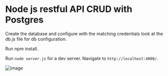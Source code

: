 # Node js  restful API CRUD with  Postgres 
Create the database and configure with the matching credentials look at the db.js file for db configuration.

Run npm install.<br>

Run `node server.js` for a dev server. Navigate to `http://localhost:4000/`.<br> 

            
![image](https://user-images.githubusercontent.com/40162506/163306807-842c43c5-f964-40b6-9000-078004202690.png)
